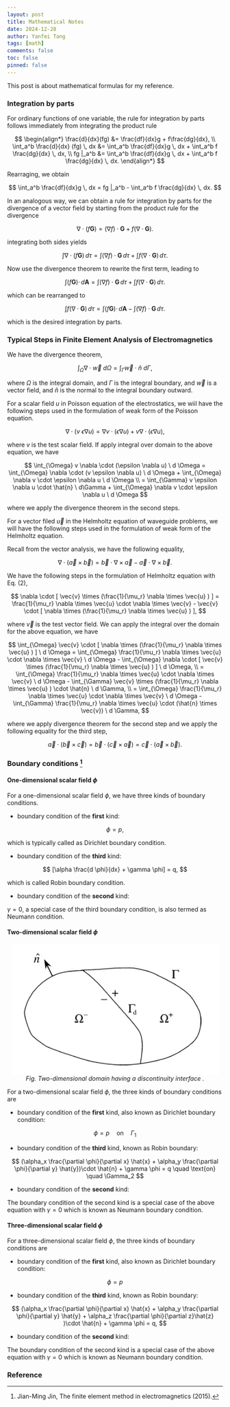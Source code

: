 ```yaml
---
layout: post
title: Mathematical Notes
date: 2024-12-28
author: Yanfei Tang
tags: [math]
comments: false
toc: false
pinned: false
---
```



This post is about mathematical formulas for my reference.

<!-- more -->

### Integration by parts

For ordinary functions of one variable, the rule for integration by parts follows immediately from integrating the product rule

$$
\begin{align*}
\frac{d}{dx}(fg) &= \frac{df}{dx}g + f\frac{dg}{dx}, \\
\int_a^b \frac{d}{dx} (fg) \, dx &= \int_a^b \frac{df}{dx}g \, dx + \int_a^b f \frac{dg}{dx} \, dx, \\
fg |_a^b &= \int_a^b \frac{df}{dx}g \, dx + \int_a^b f \frac{dg}{dx} \, dx.
\end{align*}
$$

Rearraging, we obtain

$$
\int_a^b \frac{df}{dx}g \, dx = fg |_a^b - \int_a^b f \frac{dg}{dx} \, dx.
$$

In an analogous way, we can obtain a rule for integration by parts for the divergence of a vector field by starting from the product rule for the divergence

$$
\nabla \cdot (f \mathbf{G}) = (\nabla f) \cdot \mathbf{G} + f (\nabla \cdot \mathbf{G}).
$$

integrating both sides yields

$$
\int \nabla \cdot (f \mathbf{G}) \, d\tau = \int (\nabla f) \cdot \mathbf{G} \, d\tau  +  \int f (\nabla \cdot \mathbf{G}) \, d\tau .
$$

Now use the divergence theorem to rewrite the first term, leading to

$$
\int (f \mathbf{G}) \cdot \, d\mathbf{A} = \int (\nabla f) \cdot \mathbf{G} \, d\tau  +  \int f (\nabla \cdot \mathbf{G}) \, d\tau .
$$

which can be rearranged to

$$
\int f (\nabla \cdot \mathbf{G}) \, d\tau = \int (f \mathbf{G}) \cdot \, d\mathbf{A} - \int (\nabla f) \cdot \mathbf{G} \, d\tau .
$$

which is the desired integration by parts.

### Typical Steps in Finite Element Analysis of Electromagnetics

We have the divergence theorem,

$$
\int_{\Omega} \nabla \cdot \vec{w} \ d\Omega = \int_{\Gamma} \vec{w} \cdot \hat{n} \ d \Gamma, \tag{1}
$$

where $\Omega$ is the integral domain, and $\Gamma$ is the integral boundary, and $\vec{w}$ is a vector field, and $\hat{n}$ is the normal to the integral boundary outward. 

For a scalar field $u$ in Poisson equation of the electrostatics, we wiil have the following steps used in the formulation of weak form of the Poisson equation.

$$
\nabla \cdot (v \ \epsilon \nabla u) = \nabla v \cdot (\epsilon \nabla u) + v \nabla \cdot (\epsilon \nabla u), 
$$

where $v$ is the test scalar field. If apply integral over domain to the above equation, we have

$$
\int_{\Omega} v \nabla \cdot (\epsilon \nabla u) \ d \Omega = \int_{\Omega} \nabla \cdot (v \epsilon \nabla u) \ d \Omega + \int_{\Omega} \nabla v \cdot \epsilon \nabla u \ d \Omega \\
= \int_{\Gamma} v \epsilon \nabla u \cdot \hat{n} \ d\Gamma + \int_{\Omega} \nabla v \cdot \epsilon \nabla u \ d \Omega
$$

where we apply the divergence theorem in the second steps.

For a vector filed $\vec{u}$ in the Helmholtz equation of waveguide problems, we will have the following steps used in the formulation of weak form of the Helmholtz equation.

Recall from the vector analysis, we have the following equality,

$$
\nabla \cdot (\vec{a} \times \vec{b}) = \vec{b} \cdot \nabla \times \vec{a} - \vec{a} \cdot \nabla \times \vec{b}. \tag{2}
$$

We have the following steps in the formulation of Helmholtz equation with Eq. (2),

$$
\nabla \cdot [ \vec{v} \times (\frac{1}{\mu_r} \nabla \times \vec{u} ) ] = \frac{1}{\mu_r} \nabla \times \vec{u} \cdot \nabla \times \vec{v} - \vec{v} \cdot [ \nabla \times (\frac{1}{\mu_r} \nabla \times \vec{u} ) ],
$$

where $\vec{v}$ is the test vector field. We can apply the integral over the domain for the above equation, we have

$$
\int_{\Omega} \vec{v} \cdot [ \nabla \times (\frac{1}{\mu_r} \nabla \times \vec{u} ) ] \ d \Omega = \int_{\Omega}  \frac{1}{\mu_r} \nabla \times \vec{u} \cdot \nabla \times \vec{v} \ d \Omega - \int_{\Omega} \nabla \cdot [ \vec{v} \times (\frac{1}{\mu_r} \nabla \times \vec{u} ) ] \ d \Omega, \\
= \int_{\Omega}  \frac{1}{\mu_r} \nabla \times \vec{u} \cdot \nabla \times \vec{v} \ d \Omega - \int_{\Gamma}  \vec{v} \times (\frac{1}{\mu_r} \nabla \times \vec{u} ) \cdot \hat{n} \ d \Gamma, \\
= \int_{\Omega}  \frac{1}{\mu_r} \nabla \times \vec{u} \cdot \nabla \times \vec{v} \ d \Omega - \int_{\Gamma} \frac{1}{\mu_r} \nabla \times \vec{u} \cdot (\hat{n} \times \vec{v}) \ d \Gamma,
$$

where we apply divergence theorem for the second step and we apply the following equality for the third step,

$$
\vec{a} \cdot (\vec{b} \times \vec{c} ) = \vec{b} \cdot (\vec{c} \times \vec{a}) = \vec{c} \cdot (\vec{a} \times \vec{b} ).
$$





### Boundary conditions [^1]

#### One-dimensional scalar field $\phi$ 

For a one-dimensional scalar field $\phi$, we have three kinds of boundary conditions.

* boundary condition of the **first** kind:
   
$$
\phi = p,
$$

which is typically called as Dirichlet boundary condition.

* boundary condition of the **third** kind:

$$
[\alpha \frac{d \phi}{dx} + \gamma \phi] = q,
$$

which is called Robin boundary condition.

* boundary condition of the **second** kind:

$\gamma = 0$, a special case of the third boundary condition, is also termed as Neumann condition.

#### Two-dimensional scalar field $\phi$

<p align="center">
   <img src="/images/2024/domain2d.png" alt="drawing" align="middle"/>
   <em>Fig. Two-dimensional domain having a discontinuity interface .</em>
</p>

For a two-dimensional scalar field $\phi$, the three kinds of boundary conditions are

* boundary condition of the **first** kind, also known as Dirichlet boundary condition:

$$
\phi = p \quad \text{on} \quad \Gamma_1
$$

* boundary condition of the **third** kind, known as Robin boundary:

$$
(\alpha_x \frac{\partial \phi}{\partial x} \hat{x} + \alpha_y \frac{\partial \phi}{\partial y} \hat{y})\cdot \hat{n} + \gamma \phi = q \quad \text{on} \quad \Gamma_2
$$

* boundary condition of the **second** kind:

The boundary condition of the second kind is a special case of the above equation with $\gamma=0$ which is known as Neumann boundary condition.

#### Three-dimensional scalar field $\phi$

For a three-dimensional scalar field $\phi$, the three kinds of boundary conditions are

* boundary condition of the **first** kind, also known as Dirichlet boundary condition:

$$
\phi = p 
$$

* boundary condition of the **third** kind, known as Robin boundary:

$$
(\alpha_x \frac{\partial \phi}{\partial x} \hat{x} + \alpha_y \frac{\partial \phi}{\partial y} \hat{y} + \alpha_z \frac{\partial \phi}{\partial z}\hat{z} )\cdot \hat{n} + \gamma \phi = q,
$$

* boundary condition of the **second** kind:

The boundary condition of the second kind is a special case of the above equation with $\gamma=0$ which is known as Neumann boundary condition.

### Reference

[^1]: Jian-Ming Jin, The finite element method in electromagnetics (2015). 
[^2]: Dohyun Kim, https://dohyun-cse.github.io/mfem-tutorial.html